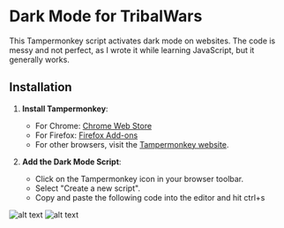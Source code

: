 
# Dark Mode for TribalWars

This Tampermonkey script activates dark mode on websites. The code is messy and not perfect, as I wrote it while learning JavaScript, but it generally works.

## Installation

1. **Install Tampermonkey**:
   - For Chrome: [Chrome Web Store](https://chrome.google.com/webstore/detail/tampermonkey/dhdgffkkebhmipfmgdfohbdgklljfoed)
   - For Firefox: [Firefox Add-ons](https://addons.mozilla.org/en-US/firefox/addon/tampermonkey/)
   - For other browsers, visit the [Tampermonkey website](https://www.tampermonkey.net/).

2. **Add the Dark Mode Script**:
   - Click on the Tampermonkey icon in your browser toolbar.
   - Select "Create a new script".
   - Copy and paste the following code into the editor and hit ctrl+s

 ![alt text]( https://i.imgur.com/SYgh0oI.png "1")
 ![alt text]( https://i.imgur.com/i06Y02X.png "2")
